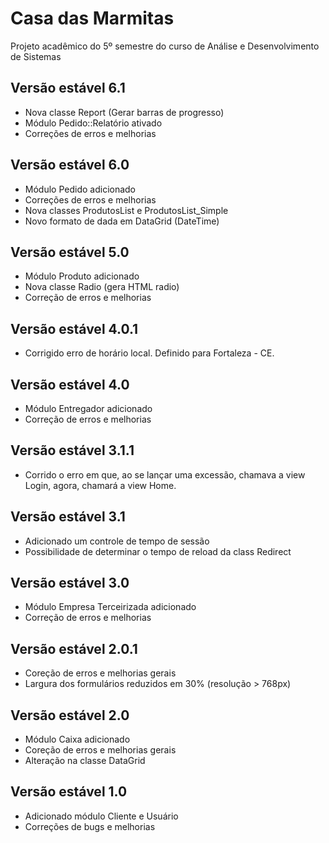 # Casa das Marmitas #

Projeto acadêmico do 5º semestre do curso de
Análise e Desenvolvimento de Sistemas

## Versão estável 6.1 ##
* Nova classe Report (Gerar barras de progresso)
* Módulo Pedido::Relatório ativado
* Correções de erros e melhorias

## Versão estável 6.0 ##
* Módulo Pedido adicionado
* Correções de erros e melhorias
* Nova classes ProdutosList e ProdutosList_Simple
* Novo formato de dada em DataGrid (DateTime)

## Versão estável 5.0 ##
* Módulo Produto adicionado
* Nova classe Radio (gera HTML radio)
* Correção de erros e melhorias

## Versão estável 4.0.1 ##
* Corrigido erro de horário local. Definido para Fortaleza - CE.

## Versão estável 4.0 ##
* Módulo Entregador adicionado
* Correção de erros e melhorias

## Versão estável 3.1.1 ##
* Corrido o erro em que, ao se lançar uma excessão, chamava a view
Login, agora, chamará a view Home.

## Versão estável 3.1 ##
* Adicionado um controle de tempo de sessão
* Possibilidade de determinar o tempo de reload da class Redirect

## Versão estável 3.0 ##
* Módulo Empresa Terceirizada adicionado
* Correção de erros e melhorias

## Versão estável 2.0.1 ##
* Coreção de erros e melhorias gerais
* Largura dos formulários reduzidos em 30% (resolução > 768px)

## Versão estável 2.0 ##
* Módulo Caixa adicionado
* Coreção de erros e melhorias gerais
* Alteração na classe DataGrid

## Versão estável 1.0 ##
* Adicionado módulo Cliente e Usuário
* Correções de bugs e melhorias
